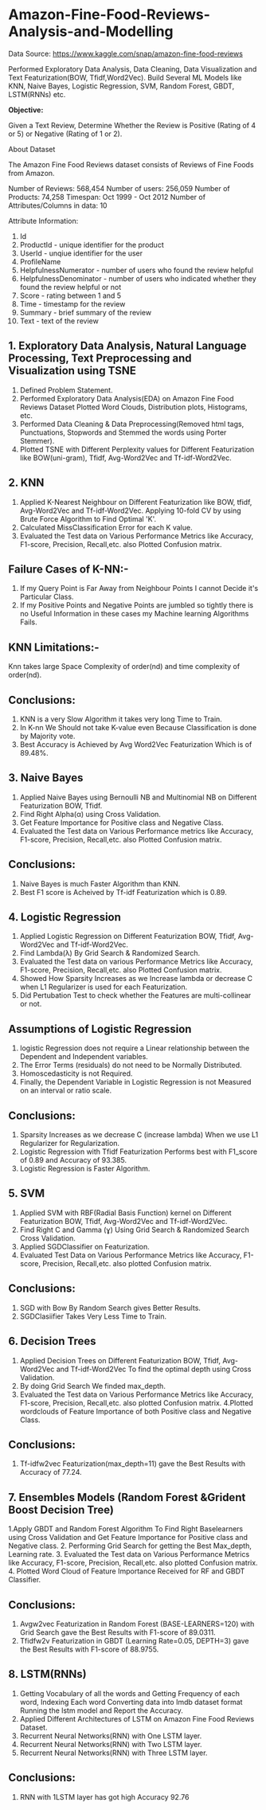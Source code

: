 # Amazon-Fine-Food-Reviews-Analysis-and-Modelling

Data Source: https://www.kaggle.com/snap/amazon-fine-food-reviews

Performed Exploratory Data Analysis, Data Cleaning, Data Visualization and Text Featurization(BOW, Tfidf,Word2Vec).
Build Several ML Models like KNN, Naive Bayes, Logistic Regression, SVM, Random Forest, GBDT, LSTM(RNNs) etc.

**Objective:**

Given a Text Review, Determine Whether the Review is Positive (Rating of 4 or 5) or Negative (Rating of 1 or 2).

About Dataset

The Amazon Fine Food Reviews dataset consists of Reviews of Fine Foods from Amazon.

Number of Reviews: 568,454
Number of users: 256,059
Number of Products: 74,258
Timespan: Oct 1999 - Oct 2012
Number of Attributes/Columns in data: 10

Attribute Information:

1. Id
2. ProductId - unique identifier for the product
3. UserId - unqiue identifier for the user
4. ProfileName
5. HelpfulnessNumerator - number of users who found the review helpful
6. HelpfulnessDenominator - number of users who indicated whether they found the review helpful or not
7. Score - rating between 1 and 5
8. Time - timestamp for the review
9. Summary - brief summary of the review
10. Text - text of the review

## 1. Exploratory Data Analysis, Natural Language Processing, Text Preprocessing and Visualization using TSNE
1. Defined Problem Statement.
2. Performed Exploratory Data Analysis(EDA) on Amazon Fine Food Reviews Dataset Plotted Word Clouds, Distribution plots, Histograms, etc.
3. Performed Data Cleaning & Data Preprocessing(Removed html tags, Punctuations, Stopwords and Stemmed the words using Porter Stemmer).
4. Plotted TSNE with Different Perplexity values for Different Featurization like BOW(uni-gram), Tfidf, Avg-Word2Vec and Tf-idf-Word2Vec.

## 2. KNN
1. Applied K-Nearest Neighbour on Different Featurization like BOW, tfidf, Avg-Word2Vec and Tf-idf-Word2Vec.
Applying 10-fold CV by using Brute Force Algorithm to Find Optimal 'K'.
2. Calculated MissClassification Error for each K value.
3. Evaluated the Test data on Various Performance Metrics like Accuracy, F1-score, Precision, Recall,etc. also Plotted Confusion matrix. 

## Failure Cases of K-NN:-
1. If my Query Point is Far Away from Neighbour Points I cannot Decide it's Particular Class.
2. If my Positive Points and Negative Points are jumbled so tightly there is no Useful Information in these cases my Machine learning Algorithms Fails.

## KNN Limitations:-
Knn takes large Space Complexity of order(nd) and time complexity of order(nd).

## Conclusions:
1. KNN is a very Slow Algorithm it takes very long Time to Train.
2. In K-nn We Should not take K-value even Because Classification is done by Majority vote.
2. Best Accuracy is Achieved by Avg Word2Vec Featurization Which is of 89.48%.

## 3. Naive Bayes
1. Applied Naive Bayes using Bernoulli NB and Multinomial NB on Different Featurization BOW, Tfidf.
2. Find Right Alpha(α) using Cross Validation.
3. Get Feature Importance for Positive class and Negative Class.
4. Evaluated the Test data on Various Performance metrics like Accuracy, F1-score, Precision, Recall,etc. also Plotted Confusion matrix.

## Conclusions:
1. Naive Bayes is much Faster Algorithm than KNN.
2. Best F1 score is Acheived by Tf-idf Featurization which is 0.89.

## 4. Logistic Regression
1. Applied Logistic Regression on Different Featurization BOW, Tfidf, Avg-Word2Vec and Tf-idf-Word2Vec.
2. Find Lambda(λ) By Grid Search & Randomized Search.
3. Evaluated the Test data on various Performance Metrics like Accuracy, F1-score, Precision, Recall,etc. also Plotted Confusion matrix.
4. Showed How Sparsity Increases as we Increase lambda or decrease C when L1 Regularizer is used for each Featurization.
5. Did Pertubation Test to check whether the Features are multi-collinear or not.

## Assumptions of Logistic Regression
1) logistic Regression does not require a Linear relationship between the Dependent and Independent variables.
2) The Error Terms (residuals) do not need to be Normally Distributed.
3) Homoscedasticity is not Required.
4) Finally, the Dependent Variable in Logistic Regression is not Measured on an interval or ratio scale.

## Conclusions:
1. Sparsity Increases as we decrease C (increase lambda) When we use L1 Regularizer for Regularization.
2. Logistic Regression with Tfidf Featurization Performs best with F1_score of 0.89 and Accuracy of 93.385.
3. Logistic Regression is Faster Algorithm.

## 5. SVM
1. Applied SVM with RBF(Radial Basis Function) kernel on Different Featurization BOW, Tfidf, Avg-Word2Vec and Tf-idf-Word2Vec.
2. Find Right C and Gamma (ɣ) Using Grid Search & Randomized Search Cross Validation.
3. Applied SGDClassifier on Featurization.
3. Evaluated Test Data on Various Performance Metrics like Accuracy, F1-score, Precision, Recall,etc. also plotted Confusion matrix. 

## Conclusions:
1. SGD with Bow By Random Search gives Better Results.
2. SGDClasiifier Takes Very Less Time to Train.

## 6. Decision Trees
1. Applied Decision Trees on Different Featurization BOW, Tfidf, Avg-Word2Vec and Tf-idf-Word2Vec To find the optimal depth using Cross Validation.
2. By doing Grid Search We finded max_depth.
3. Evaluated the Test data on Various Performance Metrics like Accuracy, F1-score, Precision, Recall,etc. also plotted Confusion matrix.
4.Plotted wordclouds of Feature Importance of both Positive class and Negative Class.

## Conclusions:
1. Tf-idfw2vec Featurization(max_depth=11) gave the Best Results with Accuracy of 77.24.

## 7. Ensembles Models (Random Forest &Grident Boost Decision Tree)
1.Apply GBDT and Random Forest Algorithm To Find Right Baselearners using Cross Validation and Get Feature Importance for Positive
class and Negative class.
2. Performing Grid Search for getting the Best Max_depth, Learning rate.
3. Evaluated the Test data on Various Performance Metrics like Accuracy, F1-score, Precision, Recall,etc. also plotted Confusion matrix. 
4. Plotted Word Cloud of Feature Importance Received for RF and GBDT Classifier.

## Conclusions:
1. Avgw2vec Featurization in Random Forest (BASE-LEARNERS=120) with Grid Search gave the Best Results with F1-score of 89.0311.
2. Tfidfw2v Featurization in GBDT (Learning Rate=0.05, DEPTH=3) gave the Best Results with F1-score of 88.9755.

## 8. LSTM(RNNs)
1. Getting Vocabulary of all the words and Getting Frequency of each word, Indexing Each word Converting data into Imdb dataset format Running the lstm model and Report the Accuracy.
2. Applied Different Architectures of LSTM on Amazon Fine Food Reviews Dataset.
3. Recurrent Neural Networks(RNN) with One LSTM layer.
4. Recurrent Neural Networks(RNN) with Two LSTM layer.
5. Recurrent Neural Networks(RNN) with Three LSTM layer.
## Conclusions:
1. RNN with 1LSTM layer has got high Accuracy 92.76
